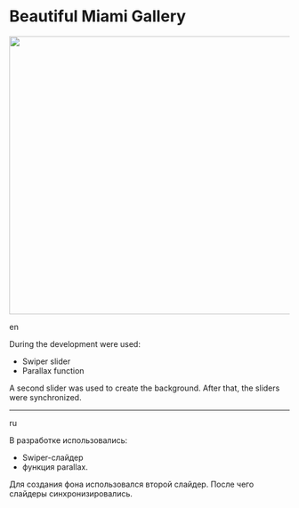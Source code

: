 # Beautiful Miami Gallery

<img src="images/slider2.gif"  width="1362" height="500" />

en

During the development were used:
* Swiper slider
* Parallax function

A second slider was used to create the background. After that, the sliders were synchronized.

***
ru

В разработке использовались:
* Swiper-слайдер
* функция parallax.

Для создания фона использовался второй слайдер. После чего слайдеры синхронизировались.
